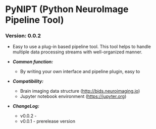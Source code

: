 # PyNIPT (Python NeuroImage Pipeline Tool)
### Version: 0.0.2

- Easy to use a plug-in based pipeline tool. This tool helps to handle multiple data processing streams with well-organized manner.

- ***Common function:***
    - By writing your own interface and pipeline plugin, easy to 

- ***Compatibility:*** 
    - Brain imaging data structure (http://bids.neuroimaging.io)
    - Jupyter notebook environment (https://jupyter.org)

- ***ChangeLog:***
    - v0.0.2 - 
    - v0.0.1 - prerelease version